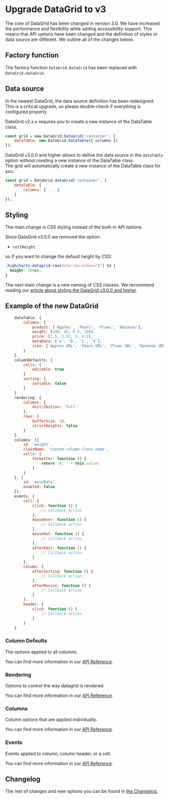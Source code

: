 Upgrade DataGrid to v3
===
The core of DataGrid has been changed in version 3.0. We have increased the performance and flexibility while adding accessibility support. This means that API options have been changed and the definition of styles or data source are different. We outline all of the changes below.

## Factory function
The factory function `DataGrid.DataGrid` has been replaced with `DataGrid.dataGrid`.

## Data source
In the newest DataGrid, the data source definition has been redesigned. This is a critical upgrade, so please double-check if everything is configured properly.

DataGrid v2.x.x requires you to create a new instance of the DataTable class.
```js
const grid = new DataGrid.DataGrid('container', {
    dataTable: new DataGrid.DataTable({ columns })
});
```

DataGrid v3.0.0 and higher allows to define the data source in the `dataTable` option without creating a new instance of the DataTable class.  
The grid will automatically create a new instance of the DataTable class for you.

```js
const grid = DataGrid.dataGrid('container', {
    dataTable: {
        columns: { ... }
    }
});
```

## Styling
The main change is CSS styling instead of the built-in API options.

Since DataGrid v3.0.0 we removed the option:
 * `cellHeight`

so if you want to change the default height by CSS:

```css
.highcharts-datagrid-row[data-row-index="1"] td {
  height: 150px;
}
```

The next main change is a new naming of CSS classes.
We recommend reading our [article about styling the DataGrid v3.0.0 and higher](https://www.highcharts.com/docs/datagrid/style-by-css).

## Example of the new DataGrid

```js
    dataTable: {
        columns: {
            product: ['Apples', 'Pears', 'Plums', 'Bananas'],
            weight: [100, 40, 0.5, 200],
            price: [1.5, 2.53, 5, 4.5],
            metaData: ['a', 'b', 'c', 'd'],
            icon: ['Apples URL', 'Pears URL', 'Plums URL', 'Bananas URL']
        }
    },
    columnDefaults: {
        cells: {
            editable: true
        }
        sorting: {
            sortable: false
        }
    }
    rendering: {
        columns: {
            distribution: 'full'
        },
        rows: {
            bufferSize: 10,
            strictHeights: false
        }
    }
    columns: [{
        id: 'weight',
        className: 'custom-column-class-name',
        cells: {
            formatter: function () {
                return 'V: ' + this.value;
            }
        }
    }, {
        id: 'metaData',
        enabled: false
    }],
    events: {
        cell: {
            click: function () {
                // Callback action
            },
            mouseOver: function () {
                // Callback action
            },
            mouseOut: function () {
                // Callback action
            },
            afterEdit: function () {
                // Callback action
            }
        },
        column: {
            afterSorting: function () {
                // Callback action
            },
            afterResize: function () {
                // Callback action
            }
        },
        header: {
            click: function () {
                // Callback action
            }
        }
    }
```

### Column Defaults
The options applied to all columns.

You can find more information in our [API Reference](https://api.highcharts.com/dashboards/#interfaces/DataGrid_Options.Options-1#columnDefaults).

### Rendering
Options to control the way datagrid is rendered.

You can find more information in our [API Reference](https://api.highcharts.com/dashboards/#interfaces/DataGrid_Options.Options-1#rendering).

### Columns
Column options that are applied individually.

You can find more information in our [API Reference](https://api.highcharts.com/dashboards/#interfaces/DataGrid_Options.Options-1#columns).

### Events
Events applied to column, column header, or a cell.

You can find more information in our [API Reference](https://api.highcharts.com/dashboards/#interfaces/DataGrid_Options.Options-1#events).

## Changelog
The rest of changes and new options you can be found in [the Changelog.](https://www.highcharts.com/changelog/#highcharts-dashboards)